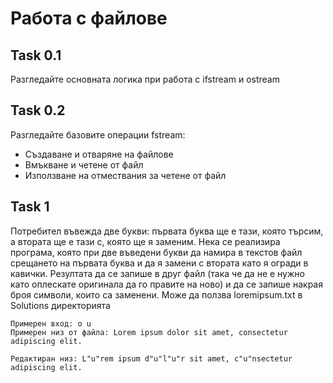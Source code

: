 # Работа с файлове

## Task 0.1
Разгледайте основната логика при работа с ifstream и ostream

## Task 0.2
Разгледайте базовите операции fstream:

* Създаване и отваряне на файлове
* Вмъкване и четене от файл
* Използване на отмествания за четене от файл

## Task 1
Потребител въвежда две букви: първата буква ще е тази, която търсим, а втората ще е тази с, която ще я заменим. Нека се реализира програма, която при две въведени букви да намира в текстов файл срещането на първата буква и да я замени с втората като я огради в кавички. Резултата да се запише в друг файл (така че да не е нужно като оплескате оригинала да го правите на ново) и да се запише накрая броя символи, които са заменени. Може да ползва loremipsum.txt в Solutions директорията
```
Примерен вход: o u
Примерен низ от файла: Lorem ipsum dolor sit amet, consectetur adipiscing elit.

Редактиран низ: L"u"rem ipsum d"u"l"u"r sit amet, c"u"nsectetur adipiscing elit.
```
